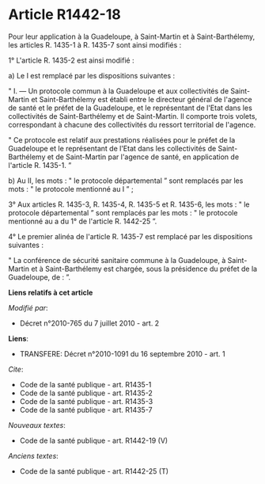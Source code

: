 # Article R1442-18

Pour leur application à la Guadeloupe, à Saint-Martin et à Saint-Barthélemy, les articles R. 1435-1 à R. 1435-7 sont ainsi
modifiés : 

1° L'article R. 1435-2 est ainsi modifié : 

a) Le I est remplacé par les dispositions suivantes : 

" I. ― Un protocole commun à la Guadeloupe et aux collectivités de Saint-Martin et Saint-Barthélemy est établi entre le
directeur général de l'agence de santé et le préfet de la Guadeloupe, et le représentant de l'Etat dans les collectivités de
Saint-Barthélemy et de Saint-Martin. Il comporte trois volets, correspondant à chacune des collectivités du ressort
territorial de l'agence. 

" Ce protocole est relatif aux prestations réalisées pour le préfet de la Guadeloupe et le représentant de l'Etat dans les
collectivités de Saint-Barthélemy et de Saint-Martin par l'agence de santé, en application de l'article R. 1435-1. ” 

b) Au II, les mots : " le protocole départemental ” sont remplacés par les mots : " le protocole mentionné au I ” ; 

3° Aux articles R. 1435-3, R. 1435-4, R. 1435-5 et R. 1435-6, les mots : " le protocole départemental ” sont remplacés par
les mots : " le protocole mentionné au a du 1° de l'article R. 1442-25 ”. 

4° Le premier alinéa de l'article R. 1435-7 est remplacé par les dispositions suivantes : 

" La conférence de sécurité sanitaire commune à la Guadeloupe, à Saint-Martin et à Saint-Barthélemy est chargée, sous la
présidence du préfet de la Guadeloupe, de : ”.

**Liens relatifs à cet article**

_Modifié par_:

  - Décret n°2010-765 du 7 juillet 2010 - art. 2

**Liens**:

  - TRANSFERE: Décret n°2010-1091 du 16 septembre 2010 - art. 1

_Cite_:

  - Code de la santé publique - art. R1435-1
  - Code de la santé publique - art. R1435-2
  - Code de la santé publique - art. R1435-3
  - Code de la santé publique - art. R1435-7

_Nouveaux textes_:

  - Code de la santé publique - art. R1442-19 (V)

_Anciens textes_:

  - Code de la santé publique - art. R1442-25 (T)
